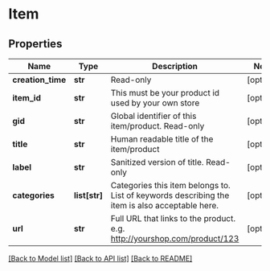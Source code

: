 # Item

## Properties
Name | Type | Description | Notes
------------ | ------------- | ------------- | -------------
**creation_time** | **str** | Read-only | [optional] 
**item_id** | **str** | This must be your product id used by your own store | [optional] 
**gid** | **str** | Global identifier of this item/product. Read-only | [optional] 
**title** | **str** | Human readable title of the item/product | [optional] 
**label** | **str** | Sanitized version of title. Read-only | [optional] 
**categories** | **list[str]** | Categories this item belongs to. List of keywords describing the item is also acceptable here. | [optional] 
**url** | **str** | Full URL that links to the product. e.g. http://yourshop.com/product/123 | [optional] 

[[Back to Model list]](../README.md#documentation-for-models) [[Back to API list]](../README.md#documentation-for-api-endpoints) [[Back to README]](../README.md)


